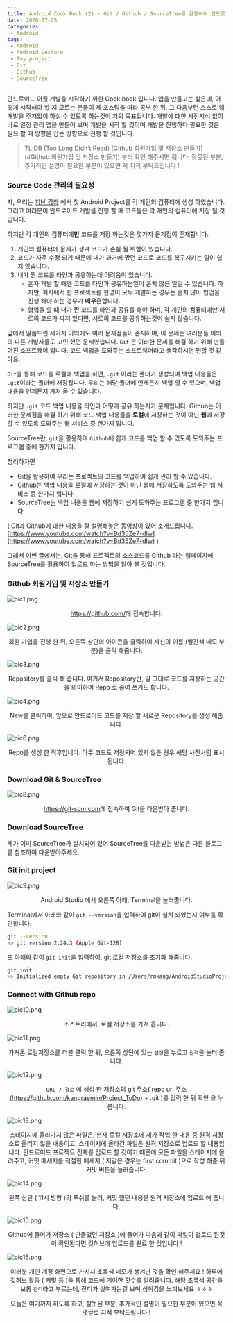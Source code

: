 ```yaml
---
title: Android Cook Book (2) - Git / Github / SourceTree를 활용하여 안드로이드 코드 관리하기
date: 2020-07-25
categories:
 - Android
tags:
 - Android
 - Android Lecture
 - Toy project
 - Git
 - Github
 - SourceTree
---
```


안드로이드 어플 개발을 시작하기 위한 Cook book 입니다. 앱을 만들고는 싶은데, 어떻게 시작해야 할 지 모르는 분들이 제 포스팅을 따라 공부 한 뒤, 그 다음부턴 스스로 앱개발을 주저없이 하실 수 있도록 하는것이 저의 목표입니다. 개발에 대한 사전지식 없이 바로 일정 관리 앱을 만들어 보며 개발을 시작 할 것이며 개발을 진행하다 필요한 것은 필요 할 때 방향을 잡는 방향으로 진행 할 것입니다.

<!-- more -->

> TL;DR (Too Long Didn’t Read)
> [Github 회원가입 및 저장소 만들기](#Github 회원가입 및 저장소 만들기) 부터 확인 해주시면 됩니다.
> 잘못된 부분, 추가적인 설명이 필요한 부분이 있으면 꼭 지적 부탁드립니다 !

### Source Code 관리의 필요성

 자, 우리는 [지난 강좌](https://kangraemin.github.io/android/2020/07/23/Make-android-project/) 에서 첫 Android Project를 각 개인의 컴퓨터에 생성 하였습니다. 그리고 여러분이 안드로이드 개발을 진행 할 때 코드들은 각 개인의 컴퓨터에 저장 될 것입니다. 

 하지만 각 개인의 컴퓨터에**만** 코드를 저장 하는것은 몇가지 문제점이 존재합니다.

1. 개인의 컴퓨터에 문제가 생겨 코드가 손실 될 위험이 있습니다. 
2. 코드가 자주 수정 되기 때문에 내가 과거에 짰던 코드로 코드를 복구시키는 일이 쉽지 않습니다. 
3. 내가 짠 코드를 타인과 공유하는데 어려움이 있습니다. 
    - 혼자 개발 할 때엔 코드를 타인과 공유하는일이 흔치 않은 일일 수 있습니다. 하지만, 회사에서 한 프로젝트를 한명이 모두 개발하는 경우는 흔치 않아 협업을 진행 해야 하는 경우가 **매우**흔합니다.
    - 협업을 할 떄 내가 짠 코드를 타인과 공유를 해야 하며, 각 개인의 컴퓨터에만 서로의 코드가 짜져 있다면, 서로의 코드를 공유하는것이 쉽지 않습니다.

앞에서 말씀드린 세가지 이외에도 여러 문제점들이 존재하며, 이 문제는 여러분들 이외의 다른 개발자들도 고민 했던 문제였습니다. `Git` 은 이러한 문제를 해결 하기 위해 만들어진 소프트웨어 입니다. 코드 백업을 도와주는 소프트웨어라고 생각하시면 편할 것 같아요. 

`Git`을 통해 코드를 로컬에 백업을 하면, `.git` 이라는 폴더가 생성되며 백업 내용들은 `.git`이라는 폴더에 저장됩니다. 우리는 해당 폴더에 언제든지 백업 할 수 있으며, 백업 내용을 언제든지 가져 올 수 있습니다. 

하지만 `.git` 코드 백업 내용을 타인과 어떻게 공유 하는지가 문제입니다. Github는 이러한 문제점을 해결 하기 위해 코드 백업 내용들을 **로컬**에 저장하는 것이 아닌 **웹**에 저장할 수 있도록 도와주는 웹 서비스 중 한가지 입니다.

SourceTree란, `git`을 활용하여 `Github`에 쉽게 코드를 백업 할 수 있도록 도와주는 프로그램 중에 한가지 입니다. 

정리하자면

- Git을 활용하여 우리는 프로젝트의 코드를 백업하여 쉽게 관리 할 수 있습니다.
- Github는 백업 내용을 로컬에 저장하는 것이 아닌 웹에 저장하도록 도와주는 웹 서비스 중 한가지 입니다.
- SourceTree는 백업 내용을 웹에 저장하기 쉽게 도와주는 프로그램 중 한가지 입니다.

 ( Git과 Github에 대한 내용을 잘 설명해놓은 동영상이 있어 소개드립니다. [https://www.youtube.com/watch?v=Bd35Ze7-dIw](https://www.youtube.com/watch?v=Bd35Ze7-dIw) )

그래서 이번 글에서는, Git을 통해 프로젝트의 소스코드를 Github 라는 웹페이지에 SourceTree를 활용하여 업로드 하는 방법을 알아 볼 것입니다. 

### Github 회원가입 및 저장소 만들기

![pic1.png](/assets/images/posts/2020-07-25-Git-Github-SourceTree/pic1.png)<center><a href="https://github.com/">https://github.com/</a>에 접속합니다.</center>

![pic2.png](/assets/images/posts/2020-07-25-Git-Github-SourceTree/pic2.png)<center>회원 가입을 진행 한 뒤, 오른쪽 상단의 아이콘을 클릭하여 자신의 이름 (빨간색 네모 부분)을 클릭 해줍니다.</center>

![pic3.png](/assets/images/posts/2020-07-25-Git-Github-SourceTree/pic3.png)<center>Repository를 클릭 해 줍니다. 여기서 Repository란, 말 그대로 코드를 저장하는 공간을 의미하며 Repo 로 줄여 쓰기도 합니다. </center>

![pic4.png](/assets/images/posts/2020-07-25-Git-Github-SourceTree/pic4.png)<center>New를 클릭하여, 앞으로 안드로이드 코드를 저장 할 새로운 Repository를 생성 해줍니다.</center>

![pic6.png](/assets/images/posts/2020-07-25-Git-Github-SourceTree/pic6.png)<center>Repo를 생성 한 직후입니다. 아무 코드도 저장되어 있지 않은 경우 해당 사진처럼 표시됩니다.</center>

### Download Git & SourceTree 

![pic8.png](/assets/images/posts/2020-07-25-Git-Github-SourceTree/pic8.png)<center><a href="https://git-scm.com">https://git-scm.com</a>에 접속하여 Git을 다운받아 줍니다.</center>

### Download SourceTree

제가 이미 SourceTree가 설치되어 있어 SourceTree를 다운받는 방법은 다른 블로그를 참조하여 다운받아주세요. 

### Git init project

![pic9.png](/assets/images/posts/2020-07-25-Git-Github-SourceTree/pic9.png)<center>Android Studio 에서 오른쪽 아래, Terminal을 눌러줍니다.</center>

Terminal에서 아래와 같이 `git --version`을 입력하여 git이 설치 되었는지 여부를 확인합니다.

```bash
git --version
>> git version 2.24.3 (Apple Git-128)
```

또 아래와 같이 `git init`을 입력하여, git 로컬 저장소를 초기화 해줍니다. 

```bash
git init
>> Initialized empty Git repository in /Users/rmkang/AndroidStudioProjects/RaeminToDoApp/.git/
```

### Connect with Github repo

![pic10.png](/assets/images/posts/2020-07-25-Git-Github-SourceTree/pic10.png)<center>소스트리에서, 로컬 저장소를 가져 옵니다.</center>

![pic11.png](/assets/images/posts/2020-07-25-Git-Github-SourceTree/pic11.png)<center>가져온 로컬저장소를 더블 클릭 한 뒤, 오른쪽 상단에 있는 `설정`을 누르고 `원격`을 눌러 줍니다.</center>

![pic12.png](/assets/images/posts/2020-07-25-Git-Github-SourceTree/pic12.png)<center>`URL / 경로` 에 생성 한 저장소의 git 주소( repo url 주소 (https://github.com/kangraemin/Project_ToDo) + .git )를 입력 한 뒤 확인 을 누릅니다.</center>

![pic13.png](/assets/images/posts/2020-07-25-Git-Github-SourceTree/pic13.png)<center>스테이지에 올라가지 않은 파일은, 현재 로컬 저장소에 제가 작업 한 내용 중 원격 저장소로 올리지 않을 내용이고, 스테이지에 올라간 파일은 원격 저장소로 업로드 할 내용입니다. 안드로이드 프로젝트 전체를 업로드 할 것이기 때문에 모든 파일을 스테이지에 올려주고, 커밋 메세지를 적절한 메세지 ( 저같은 경우는 first commit )으로 작성 해준 뒤 커밋 버튼을 눌러줍니다.</center>

![pic14.png](/assets/images/posts/2020-07-25-Git-Github-SourceTree/pic14.png)<center>왼쪽 상단 ( 11시 방향 )의 푸쉬를 눌러, 커밋 했던 내용을 원격 저장소에 업로드 해 줍니다.</center>

![pic15.png](/assets/images/posts/2020-07-25-Git-Github-SourceTree/pic15.png)<center>Github에 들어가 저장소 ( 만들었던 저장소 )에 들어가 다음과 같이 파일이 업로드 된것이 확인된다면 깃허브에 업로드를 완료 한 것입니다 !</center>

![pic16.png](/assets/images/posts/2020-07-25-Git-Github-SourceTree/pic16.png)<center>여러분 개인 계정 화면으로 가셔셔 초록색 네모가 생겨난 것을 확인 해주세요 ! 하루에 깃허브 활동 ( 커밋 등 )을 통해 코드에 기여한 횟수를 알려줍니다. 해당 초록색 공간을 보통 `잔디`라고 부르는데, 잔디가 쌓여가는걸 보며 성취감을 느껴보세요 ㅎㅎㅎ</center>

<center>오늘은 여기까지 하도록 하고, 잘못된 부분, 추가적인 설명이 필요한 부분이 있으면 꼭 댓글로 지적 부탁드립니다 !</center>